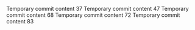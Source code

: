 Temporary commit content 37
Temporary commit content 47
Temporary commit content 68
Temporary commit content 72
Temporary commit content 83

